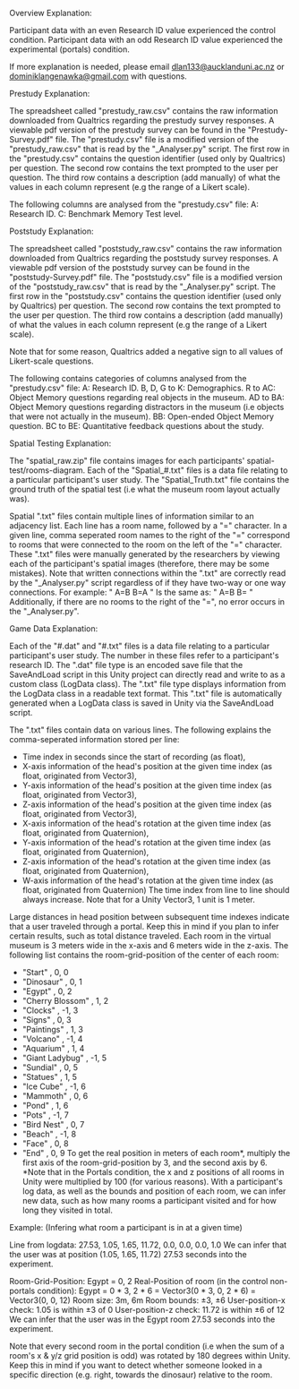 Overview Explanation:

Participant data with an even Research ID value experienced the control condition.
Participant data with an odd Research ID value experienced the experimental (portals) condition. 

If more explanation is needed, please email dlan133@aucklanduni.ac.nz or dominiklangenawka@gmail.com with questions.



Prestudy Explanation:

The spreadsheet called "prestudy_raw.csv" contains the raw information downloaded from Qualtrics regarding the prestudy survey responses. A viewable pdf version of the prestudy survey can be found in the "Prestudy-Survey.pdf" file. The "prestudy.csv" file is a modified version of the "prestudy_raw.csv" that is read by the "_Analyser.py" script. The first row in the "prestudy.csv" contains the question identifier (used only by Qualtrics) per question. The second row contains the text prompted to the user per question. The third row contains a description (add manually) of what the values in each column represent (e.g the range of a Likert scale).

The following columns are analysed from the "prestudy.csv" file:
A: Research ID.
C: Benchmark Memory Test level.



Poststudy Explanation:

The spreadsheet called "poststudy_raw.csv" contains the raw information downloaded from Qualtrics regarding the poststudy survey responses. A viewable pdf version of the poststudy survey can be found in the "poststudy-Survey.pdf" file. The "poststudy.csv" file is a modified version of the "poststudy_raw.csv" that is read by the "_Analyser.py" script. The first row in the "poststudy.csv" contains the question identifier (used only by Qualtrics) per question. The second row contains the text prompted to the user per question. The third row contains a description (add manually) of what the values in each column represent (e.g the range of a Likert scale). 

Note that for some reason, Qualtrics added a negative sign to all values of Likert-scale questions. 

The following contains categories of columns analysed from the "prestudy.csv" file:
A: Research ID.
B, D, G to K: Demographics.
R to AC: Object Memory questions regarding real objects in the museum.
AD to BA: Object Memory questions regarding distractors in the museum (i.e objects that were not actually in the museum).
BB: Open-ended Object Memory question.
BC to BE: Quantitative feedback questions about the study.


Spatial Testing Explanation:

The "spatial_raw.zip" file contains images for each participants' spatial-test/rooms-diagram. Each of the "Spatial_#.txt" files is a data file relating to a particular participant's user study. The "Spatial_Truth.txt" file contains the ground truth of the spatial test (i.e what the museum room layout actually was).

Spatial ".txt" files contain multiple lines of information similar to an adjacency list. Each line has a room name, followed by a "=" character. In a given line, comma seperated room names to the right of the "=" correspond to rooms that were connected to the room on the left of the "=" character. These ".txt" files were manually generated by the researchers by viewing each of the participant's spatial images (therefore, there may be some mistakes). Note that written connections within the ".txt" are correctly read by the "_Analyser.py" script regardless of if they have two-way or one way connections. For example:
"
A=B
B=A
"
Is the same as:
"
A=B
B=
"
Additionally, if there are no rooms to the right of the "=", no error occurs in the "_Analyser.py".



Game Data Explanation:

Each of the "#.dat" and "#.txt" files is a data file relating to a particular participant's user study. The number in these files refer to a participant's research ID.
The ".dat" file type is an encoded save file that the SaveAndLoad script in this Unity project can directly read and write to as a custom class (LogData class).
The ".txt" file type displays information from the LogData class in a readable text format. This ".txt" file is automatically generated when a LogData class is saved in Unity via the SaveAndLoad script.

The ".txt" files contain data on various lines. The following explains the comma-seperated information stored per line:
- Time index in seconds since the start of recording (as float),
- X-axis information of the head's position at the given time index (as float, originated from Vector3),
- Y-axis information of the head's position at the given time index (as float, originated from Vector3),
- Z-axis information of the head's position at the given time index (as float, originated from Vector3),
- X-axis information of the head's rotation at the given time index (as float, originated from Quaternion),
- Y-axis information of the head's rotation at the given time index (as float, originated from Quaternion),
- Z-axis information of the head's rotation at the given time index (as float, originated from Quaternion),
- W-axis information of the head's rotation at the given time index (as float, originated from Quaternion)
The time index from line to line should always increase. Note that for a Unity Vector3, 1 unit is 1 meter.

Large distances in head position between subsequent time indexes indicate that a user traveled through a portal. Keep this in mind if you plan to infer certain results, such as total distance traveled.
Each room in the virtual museum is 3 meters wide in the x-axis and 6 meters wide in the z-axis.
The following list contains the room-grid-position of the center of each room:
- "Start"           ,   0,  0
- "Dinosaur"        ,   0,  1
- "Egypt"           ,   0,  2
- "Cherry Blossom"  ,   1,  2
- "Clocks"          ,  -1,  3
- "Signs"           ,   0,  3
- "Paintings"       ,   1,  3
- "Volcano"         ,  -1,  4
- "Aquarium"        ,   1,  4
- "Giant Ladybug"   ,  -1,  5
- "Sundial"         ,   0,  5
- "Statues"         ,   1,  5
- "Ice Cube"        ,  -1,  6
- "Mammoth"         ,   0,  6
- "Pond"            ,   1,  6
- "Pots"            ,  -1,  7
- "Bird Nest"       ,   0,  7
- "Beach"           ,  -1,  8
- "Face"            ,   0,  8
- "End"             ,   0,  9
To get the real position in meters of each room*, multiply the first axis of the room-grid-position by 3, and the second axis by 6. 
*Note that in the Portals condition, the x and z positions of all rooms in Unity were multiplied by 100 (for various reasons).
With a participant's log data, as well as the bounds and position of each room, we can infer new data, such as how many rooms a participant visited and for how long they visited in total.

Example: (Infering what room a participant is in at a given time)

Line from logdata: 27.53, 1.05, 1.65, 11.72, 0.0, 0.0, 0.0, 1.0
We can infer that the user was at position (1.05, 1.65, 11.72) 27.53 seconds into the experiment.

Room-Grid-Position: Egypt = 0, 2
Real-Position of room (in the control non-portals condition): Egypt = 0 * 3, 2 * 6 = Vector3(0 * 3, 0, 2 * 6) = Vector3(0, 0, 12)
Room size: 3m, 6m
Room bounds: ±3, ±6
User-position-x check: 1.05 is within ±3 of 0
User-position-z check: 11.72 is within ±6 of 12
We can infer that the user was in the Egypt room 27.53 seconds into the experiment.

Note that every second room in the portal condition (i.e when the sum of a room's x & y/z grid position is odd) was rotated by 180 degrees within Unity. Keep this in mind if you want to detect whether someone looked in a specific direction (e.g. right, towards the dinosaur) relative to the room.